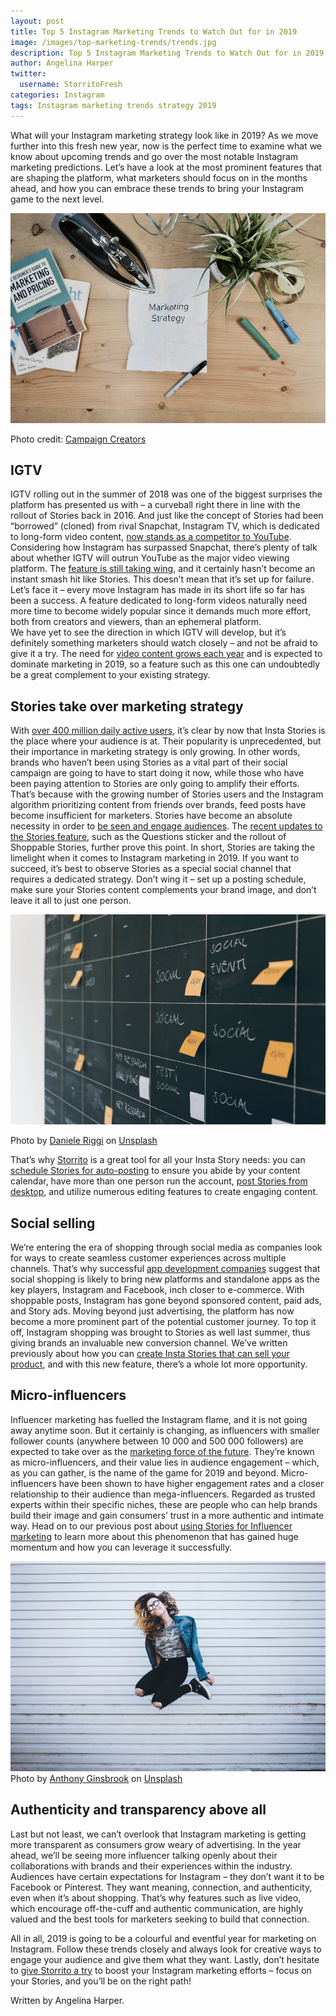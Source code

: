 ```yaml
---
layout: post
title: Top 5 Instagram Marketing Trends to Watch Out for in 2019
image: /images/top-marketing-trends/trends.jpg
description: Top 5 Instagram Marketing Trends to Watch Out for in 2019
author: Angelina Harper
twitter:
  username: StorritoFresh
categories: Instagram
tags: Instagram marketing trends strategy 2019
---
```


What will your Instagram marketing strategy look like in 2019?
As we move further into this fresh new year, now is the perfect time to examine what we know about upcoming trends and go over the most notable Instagram marketing predictions. Let’s have a look at the most prominent features that are shaping the platform, what marketers should focus on in the months ahead, and how you can embrace these trends to bring your Instagram game to the next level.

![Top trends](/images/top-marketing-trends/trends.jpg)
<!--more-->
Photo credit: [Campaign Creators](https://www.campaigncreators.com/)

## IGTV
IGTV rolling out in the summer of 2018 was one of the biggest surprises the platform has presented us with – a curveball right there in line with the rollout of Stories back in 2016. And just like the concept of Stories had been “borrowed” (cloned) from rival Snapchat, Instagram TV, which is dedicated to long-form video content, [now stands as a competitor to YouTube](https://www.wired.com/story/with-igtv-instagram-takes-aim-at-youtube/). Considering how Instagram has surpassed Snapchat, there’s plenty of talk about whether IGTV will outrun YouTube as the major video viewing platform. 
The [feature is still taking wing](https://techcrunch.com/2018/08/25/igtv-views/), and it certainly hasn’t become an instant smash hit like Stories. This doesn’t mean that it’s set up for failure. Let’s face it – every move Instagram has made in its short life so far has been a success. A feature dedicated to long-form videos naturally need more time to become widely popular since it demands much more effort, both from creators and viewers, than an ephemeral platform.  
We have yet to see the direction in which IGTV will develop, but it’s definitely something marketers should watch closely – and not be afraid to give it a try. The need for [video content grows each year](https://www.forbes.com/sites/williamcraig/2018/04/24/the-growth-of-video-marketing-and-why-your-business-needs-it/#2dfffd1f7c2d) and is expected to dominate marketing in 2019, so a feature such as this one can undoubtedly be a great complement to your existing strategy.

## Stories take over marketing strategy
With [over 400 million daily active users](https://www.statista.com/statistics/730315/instagram-stories-dau/), it’s clear by now that Insta Stories is the place where your audience is at. Their popularity is unprecedented, but their importance in marketing strategy is only growing. In other words, brands who haven’t been using Stories as a vital part of their social campaign are going to have to start doing it now, while those who have been paying attention to Stories are only going to amplify their efforts. 
That’s because with the growing number of Stories users and the Instagram algorithm prioritizing content from friends over brands, feed posts have become insufficient for marketers. Stories have become an absolute necessity in order to [be seen and engage audiences](https://blog.storrito.com/instagram/2018/11/22/How-to-Use-Instagram-Stories-to-Boost-Audience-Engagement.html). 
The [recent updates to the Stories feature](https://blog.storrito.com/instagram/2019/01/17/4-major-instagram-stories-updates-you-need-to-know.html), such as the Questions sticker and the rollout of Shoppable Stories, further prove this point. In short, Stories are taking the limelight when it comes to Instagram marketing in 2019. If you want to succeed, it’s best to observe Stories as a special social channel that requires a dedicated strategy. Don’t wing it – set up a posting schedule, make sure your Stories content complements your brand image, and don’t leave it all to just one person.

![Story Table](/images/top-marketing-trends/story-table.jpg)

Photo by [Daniele Riggi](https://unsplash.com/photos/Gj2hPerFB_0?utm_source=unsplash&utm_medium=referral&utm_content=creditCopyText) on [Unsplash](https://unsplash.com/?utm_source=unsplash&utm_medium=referral&utm_content=creditCopyText)

That’s why [Storrito](https://storrito.com/) is a great tool for all your Insta Story needs: you can [schedule Stories for auto-posting](/instagram/2018/11/26/auto-post-to-your-instagram-story-no-business-account-required.html) to ensure you abide by your content calendar, have more than one person run the account, [post Stories from desktop](/instagram/2018/10/15/How-to-post-Instagram-Stories-from-Computer.html), and utilize numerous editing features to create engaging content.

## Social selling
We’re entering the era of shopping through social media as companies look for ways to create seamless customer experiences across multiple channels. That’s why successful [app development companies](https://www.designrush.com/agency/mobile-app-design-development) suggest that social shopping is likely to bring new platforms and standalone apps as the key players, Instagram and Facebook, inch closer to e-commerce.
With shoppable posts, Instagram has gone beyond sponsored content, paid ads, and Story ads. Moving beyond just advertising, the platform has now become a more prominent part of the potential customer journey. To top it off, Instagram shopping was brought to Stories as well last summer, thus giving brands an invaluable new conversion channel. We’ve written previously about how you can [create Insta Stories that can sell your product](https://blog.storrito.com/instagram/2018/11/15/How-to-create-Insta-Stories-that-can-sell-your-product.html), and with this new feature, there’s a whole lot more opportunity.

## Micro-influencers
Influencer marketing has fuelled the Instagram flame, and it is not going away anytime soon. But it certainly is changing, as influencers with smaller follower counts (anywhere between 10 000 and 500 000 followers) are expected to take over as the [marketing force of the future](https://www.forbes.com/sites/barrettwissman/2018/03/02/micro-influencers-the-marketing-force-of-the-future/#7ca4432b6707). They’re known as micro-influencers, and their value lies in audience engagement – which, as you can gather, is the name of the game for 2019 and beyond. 
Micro-influencers have been shown to have higher engagement rates and a closer relationship to their audience than mega-influencers. Regarded as trusted experts within their specific niches, these are people who can help brands build their image and gain consumers’ trust in a more authentic and intimate way. Head on to our previous post about [using Stories for Influencer marketing](/instagram/2019/01/02/how-to-use-stories-for-influencer-marketing.html) to learn more about this phenomenon that has gained huge momentum and how you can leverage it successfully.

![Jump](/images/top-marketing-trends/jump.jpg)
Photo by [Anthony Ginsbrook](https://unsplash.com/photos/Hr6dzqNLzhw?utm_source=unsplash&utm_medium=referral&utm_content=creditCopyText) on [Unsplash](https://unsplash.com/search/photos/influencer?utm_source=unsplash&utm_medium=referral&utm_content=creditCopyText)

## Authenticity and transparency above all
Last but not least, we can’t overlook that Instagram marketing is getting more transparent as consumers grow weary of advertising. In the year ahead, we’ll be seeing more influencer talking openly about their collaborations with brands and their experiences within the industry. Audiences have certain expectations for Instagram – they don’t want it to be Facebook or Pinterest. They want meaning, connection, and authenticity, even when it’s about shopping. That’s why features such as live video, which encourage off-the-cuff and authentic communication, are highly valued and the best tools for marketers seeking to build that connection. 

All in all, 2019 is going to be a colourful and eventful year for marketing on Instagram. Follow these trends closely and always look for creative ways to engage your audience and give them what they want. Lastly, don’t hesitate to [give Storrito a try](https://storrito.com/) to boost your Instagram marketing efforts – focus on your Stories, and you’ll be on the right path!

Written by Angelina Harper.